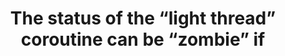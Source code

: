 ---
layout: post
title: <p>The status of the “light thread” coroutine can be “zombie” if</p> 
tags: [lua文章]
categories: [lua文章]
---